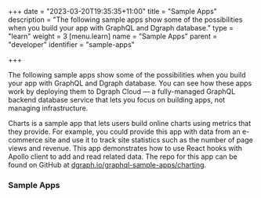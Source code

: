 +++
date = "2023-03-20T19:35:35+11:00"
title = "Sample Apps"
description = "The following sample apps show some of the possibilities when you build your app with GraphQL and Dgraph database."
type = "learn"
weight = 3
[menu.learn]
  name = "Sample Apps"
  parent = "developer"
  identifier = "sample-apps"

+++

The following sample apps show some of the possibilities when you build your app
with GraphQL and Dgraph database. You can see how these apps work by deploying
them to Dgraph Cloud — a fully-managed GraphQL backend
database service that lets you focus on building apps, not managing infrastructure.


Charts is a sample app that lets users build online charts using metrics that
they provide. For example, you could provide this app with data from an
e-commerce site and use it to track site statistics such as the number of page
views and revenue. This app demonstrates how to use React hooks with Apollo
client to add and read related data. The repo for this app can be found on
GitHub at [dgraph.io/graphql-sample-apps/charting](https://github.com/dgraph-io/graphql-sample-apps/tree/master/charting).


### Sample Apps